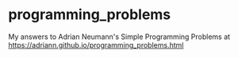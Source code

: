 # programming_problems
My answers to Adrian Neumann's Simple Programming Problems at https://adriann.github.io/programming_problems.html